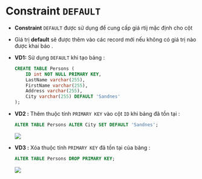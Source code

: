 # Constraint `DEFAULT`
- **Constraint** `DEFAULT` được sử dụng để cung cấp giá rtij mặc định cho cột
- Giá trị **default** sẽ được thêm vào các record mới nếu không có giá trị nào được khai báo .
- **VD1:** Sử dụng `DEFAULT` khi tạo bảng :
    ```sql
    CREATE TABLE Persons (
        ID int NOT NULL PRIMARY KEY,
        LastName varchar(255),
        FirstName varchar(255),
        Address varchar(255),
        City varchar(255) DEFAULT 'Sandnes'
    );
    ```
- **VD2 :** Thêm thuộc tính `PRIMARY KEY` vào cột `ID` khi bảng đã tồn tại :
    ```sql
    ALTER TABLE Persons ALTER City SET DEFAULT 'Sandnes';
    ```
    <img src=https://i.imgur.com/yyCoMEi.png>

- **VD3 :** Xóa thuộc tính `PRIMARY KEY` đã tồn tại của bảng :
    ```sql
    ALTER TABLE Persons DROP PRIMARY KEY;
    ```
    <img src=https://i.imgur.com/npebBkt.png>